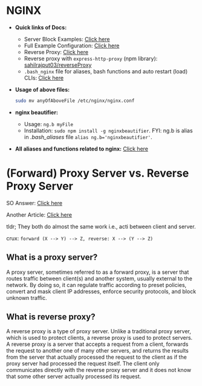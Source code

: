# NGINX

- **Quick links of Docs:**
  - Server Block Examples: [Click here](https://www.nginx.com/resources/wiki/start/topics/examples/server_blocks/)
  - Full Example Configuration: [Click here](https://www.nginx.com/resources/wiki/start/topics/examples/full/)
  - Reverse Proxy: [Click here](https://docs.nginx.com/nginx/admin-guide/web-server/reverse-proxy/)
  - Reverse proxy with `express-http-proxy` (npm library): [sahilrajput03/reverseProxy](https://github.com/sahilrajput03/reverseProxy)
  - `.bash_nginx` file for aliases, bash functions and auto restart (load) CLIs: [Click here](https://github.com/sahilrajput03/config/blob/0c8f9b061ea2176d283666d502e941e7e997c362/.bash_nginx)

- **Usage of above files:**

	```bash
	sudo mv anyOfAboveFile /etc/nginx/nginx.conf
	```

- **nginx beautifier:** 
  - Usage: `ng.b myFile`
  - Installation: `sudo npm install -g nginxbeautifier`. FYI: ng.b is alias in *.bash_aliases* file `alias ng.b='nginxbeautifier'`.

- **All aliases and functions related to nginx:** [Click here](https://github.com/sahilrajput03/config/blob/main/.bash_nginx)

# (Forward) Proxy Server vs. Reverse Proxy Server

SO Answer: [Click here](https://stackoverflow.com/a/366212/10012446)

Another Article: [Click here](https://www.strongdm.com/blog/difference-between-proxy-and-reverse-proxy)

tldr; They both do almost the same work i.e., acti between client and server.

crux: `forward (X --> Y) --> Z, reverse: X --> (Y --> Z)`

## What is a proxy server?

A proxy server, sometimes referred to as a forward proxy, is a server that routes traffic between client(s) and another system, usually external to the network. By doing so, it can regulate traffic according to preset policies, convert and mask client IP addresses, enforce security protocols, and block unknown traffic.

## What is reverse proxy?

A reverse proxy is a type of proxy server. Unlike a traditional proxy server, which is used to protect clients, a reverse proxy is used to protect servers. A reverse proxy is a server that accepts a request from a client, forwards the request to another one of many other servers, and returns the results from the server that actually processed the request to the client as if the proxy server had processed the request itself. The client only communicates directly with the reverse proxy server and it does not know that some other server actually processed its request.
